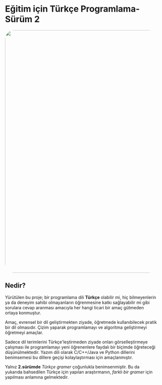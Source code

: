 # Eğitim için Türkçe Programlama-Sürüm 2

<img float="left" src="https://github.com/mehmetakifakkus/turkceprogramlamadili/blob/master/images/turkce-cizim.png?raw=true" style="border-radius: 30px;" width="800"/>

## Nedir?
Yürütülen bu proje; bir programlama dili **Türkçe** olabilir mi, hiç bilmeyenlerin ya da deneyim sahibi olmayanların öğrenmesine katkı sağlayabilir mi gibi sorulara cevap aranması amacıyla her hangi ticari bir amaç gütmeden ortaya konmuştur.

Amaç, evrensel bir dil geliştirmekten ziyade, öğretmede kullanıbilecek pratik bir dil olmasıdır. Çizim yaparak programlamayı ve algoritma geliştirmeyi öğretmeyi amaçlar.

Sadece dil terimlerini Türkçe'leştirmeden ziyade onları görselleştirmeye çalışması ile programlamayı yeni öğrenenlere faydalı bir biçimde öğreteceği düşünülmektedir. Yazım dili olarak C/C++/Java ve Python dillerini benimsemesi bu dillere geçişi kolaylaştırması için amaçlanmıştır. 

Yalnız **2.sürümde** *Türkçe gramer* çoğunlukla benimsenmiştir. Bu da yukarıda bahsedilen Türkçe için yapılan araştırmanın, *farklı bir gramer* için yapılması anlamına gelmektedir.

